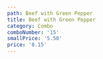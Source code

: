 ```yaml
---
path: Beef with Green Pepper
title: Beef with Green Pepper
category: Combo
comboNumber: '15'
smallPrice: '5.50'
price: '8.15'
---
```


